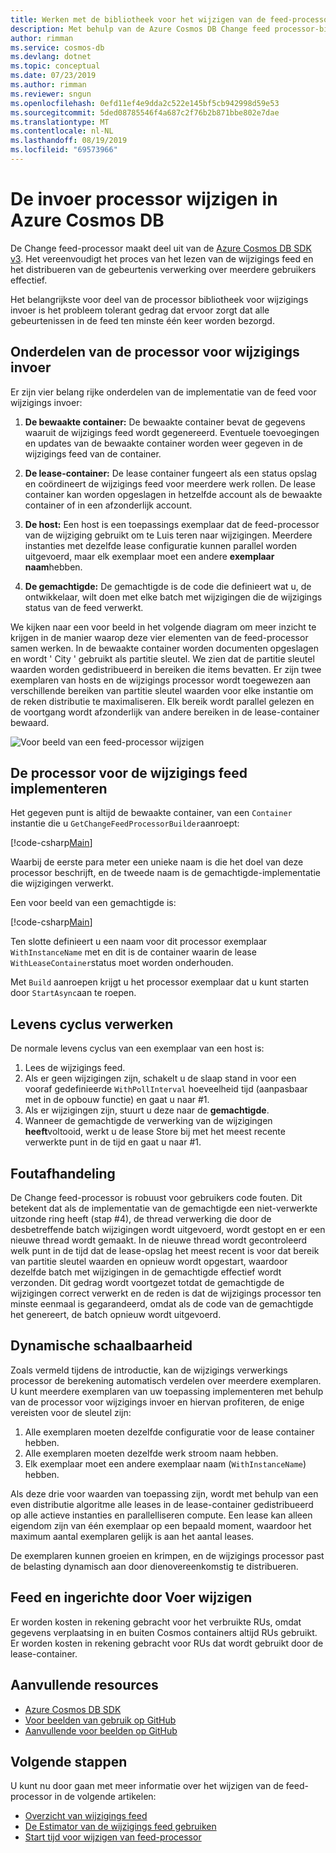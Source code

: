 ```yaml
---
title: Werken met de bibliotheek voor het wijzigen van de feed-processor in Azure Cosmos DB
description: Met behulp van de Azure Cosmos DB Change feed processor-bibliotheek.
author: rimman
ms.service: cosmos-db
ms.devlang: dotnet
ms.topic: conceptual
ms.date: 07/23/2019
ms.author: rimman
ms.reviewer: sngun
ms.openlocfilehash: 0efd11ef4e9dda2c522e145bf5cb942998d59e53
ms.sourcegitcommit: 5ded08785546f4a687c2f76b2b871bbe802e7dae
ms.translationtype: MT
ms.contentlocale: nl-NL
ms.lasthandoff: 08/19/2019
ms.locfileid: "69573966"
---
```

# <a name="change-feed-processor-in-azure-cosmos-db"></a>De invoer processor wijzigen in Azure Cosmos DB 

De Change feed-processor maakt deel uit van de [Azure Cosmos DB SDK v3](https://github.com/Azure/azure-cosmos-dotnet-v3). Het vereenvoudigt het proces van het lezen van de wijzigings feed en het distribueren van de gebeurtenis verwerking over meerdere gebruikers effectief.

Het belangrijkste voor deel van de processor bibliotheek voor wijzigings invoer is het probleem tolerant gedrag dat ervoor zorgt dat alle gebeurtenissen in de feed ten minste één keer worden bezorgd.

## <a name="components-of-the-change-feed-processor"></a>Onderdelen van de processor voor wijzigings invoer

Er zijn vier belang rijke onderdelen van de implementatie van de feed voor wijzigings invoer: 

1. **De bewaakte container:** De bewaakte container bevat de gegevens waaruit de wijzigings feed wordt gegenereerd. Eventuele toevoegingen en updates van de bewaakte container worden weer gegeven in de wijzigings feed van de container.

1. **De lease-container:** De lease container fungeert als een status opslag en coördineert de wijzigings feed voor meerdere werk rollen. De lease container kan worden opgeslagen in hetzelfde account als de bewaakte container of in een afzonderlijk account. 

1. **De host:** Een host is een toepassings exemplaar dat de feed-processor van de wijziging gebruikt om te Luis teren naar wijzigingen. Meerdere instanties met dezelfde lease configuratie kunnen parallel worden uitgevoerd, maar elk exemplaar moet een andere **exemplaar naam**hebben. 

1. **De gemachtigde:** De gemachtigde is de code die definieert wat u, de ontwikkelaar, wilt doen met elke batch met wijzigingen die de wijzigings status van de feed verwerkt. 

We kijken naar een voor beeld in het volgende diagram om meer inzicht te krijgen in de manier waarop deze vier elementen van de feed-processor samen werken. In de bewaakte container worden documenten opgeslagen en wordt ' City ' gebruikt als partitie sleutel. We zien dat de partitie sleutel waarden worden gedistribueerd in bereiken die items bevatten. Er zijn twee exemplaren van hosts en de wijzigings processor wordt toegewezen aan verschillende bereiken van partitie sleutel waarden voor elke instantie om de reken distributie te maximaliseren. Elk bereik wordt parallel gelezen en de voortgang wordt afzonderlijk van andere bereiken in de lease-container bewaard.

![Voor beeld van een feed-processor wijzigen](./media/change-feed-processor/changefeedprocessor.png)

## <a name="implementing-the-change-feed-processor"></a>De processor voor de wijzigings feed implementeren

Het gegeven punt is altijd de bewaakte container, van een `Container` instantie die u `GetChangeFeedProcessorBuilder`aanroept:

[!code-csharp[Main](~/samples-cosmosdb-dotnet-change-feed-processor/src/Program.cs?name=DefineProcessor)]

Waarbij de eerste para meter een unieke naam is die het doel van deze processor beschrijft, en de tweede naam is de gemachtigde-implementatie die wijzigingen verwerkt. 

Een voor beeld van een gemachtigde is:

[!code-csharp[Main](~/samples-cosmosdb-dotnet-change-feed-processor/src/Program.cs?name=Delegate)]

Ten slotte definieert u een naam voor dit processor exemplaar `WithInstanceName` met en dit is de container waarin de lease `WithLeaseContainer`status moet worden onderhouden.

Met `Build` aanroepen krijgt u het processor exemplaar dat u kunt starten door `StartAsync`aan te roepen.

## <a name="processing-life-cycle"></a>Levens cyclus verwerken

De normale levens cyclus van een exemplaar van een host is:

1. Lees de wijzigings feed.
1. Als er geen wijzigingen zijn, schakelt u de slaap stand in voor een vooraf gedefinieerde `WithPollInterval` hoeveelheid tijd (aanpasbaar met in de opbouw functie) en gaat u naar #1.
1. Als er wijzigingen zijn, stuurt u deze naar de **gemachtigde**.
1. Wanneer de gemachtigde de verwerking van de wijzigingen **heeft**voltooid, werkt u de lease Store bij met het meest recente verwerkte punt in de tijd en gaat u naar #1.

## <a name="error-handling"></a>Foutafhandeling

De Change feed-processor is robuust voor gebruikers code fouten. Dit betekent dat als de implementatie van de gemachtigde een niet-verwerkte uitzonde ring heeft (stap #4), de thread verwerking die door de desbetreffende batch wijzigingen wordt uitgevoerd, wordt gestopt en er een nieuwe thread wordt gemaakt. In de nieuwe thread wordt gecontroleerd welk punt in de tijd dat de lease-opslag het meest recent is voor dat bereik van partitie sleutel waarden en opnieuw wordt opgestart, waardoor dezelfde batch met wijzigingen in de gemachtigde effectief wordt verzonden. Dit gedrag wordt voortgezet totdat de gemachtigde de wijzigingen correct verwerkt en de reden is dat de wijzigings processor ten minste eenmaal is gegarandeerd, omdat als de code van de gemachtigde het genereert, de batch opnieuw wordt uitgevoerd.

## <a name="dynamic-scaling"></a>Dynamische schaalbaarheid

Zoals vermeld tijdens de introductie, kan de wijzigings verwerkings processor de berekening automatisch verdelen over meerdere exemplaren. U kunt meerdere exemplaren van uw toepassing implementeren met behulp van de processor voor wijzigings invoer en hiervan profiteren, de enige vereisten voor de sleutel zijn:

1. Alle exemplaren moeten dezelfde configuratie voor de lease container hebben.
1. Alle exemplaren moeten dezelfde werk stroom naam hebben.
1. Elk exemplaar moet een andere exemplaar naam (`WithInstanceName`) hebben.

Als deze drie voor waarden van toepassing zijn, wordt met behulp van een even distributie algoritme alle leases in de lease-container gedistribueerd op alle actieve instanties en parallelliseren compute. Een lease kan alleen eigendom zijn van één exemplaar op een bepaald moment, waardoor het maximum aantal exemplaren gelijk is aan het aantal leases.

De exemplaren kunnen groeien en krimpen, en de wijzigings processor past de belasting dynamisch aan door dienovereenkomstig te distribueren.

## <a name="change-feed-and-provisioned-throughput"></a>Feed en ingerichte door Voer wijzigen

Er worden kosten in rekening gebracht voor het verbruikte RUs, omdat gegevens verplaatsing in en buiten Cosmos containers altijd RUs gebruikt. Er worden kosten in rekening gebracht voor RUs dat wordt gebruikt door de lease-container.

## <a name="additional-resources"></a>Aanvullende resources

* [Azure Cosmos DB SDK](sql-api-sdk-dotnet.md)
* [Voor beelden van gebruik op GitHub](https://github.com/Azure/azure-cosmos-dotnet-v3/tree/master/Microsoft.Azure.Cosmos.Samples/usage/changefeed)
* [Aanvullende voor beelden op GitHub](https://github.com/Azure-Samples/cosmos-dotnet-change-feed-processor)

## <a name="next-steps"></a>Volgende stappen

U kunt nu door gaan met meer informatie over het wijzigen van de feed-processor in de volgende artikelen:

* [Overzicht van wijzigings feed](change-feed.md)
* [De Estimator van de wijzigings feed gebruiken](how-to-use-change-feed-estimator.md)
* [Start tijd voor wijzigen van feed-processor](how-to-configure-change-feed-start-time.md)
